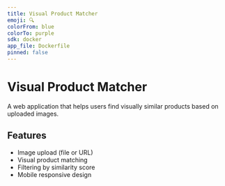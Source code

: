 ```yaml
---
title: Visual Product Matcher
emoji: 🔍
colorFrom: blue
colorTo: purple
sdk: docker
app_file: Dockerfile
pinned: false
---
```


# Visual Product Matcher

A web application that helps users find visually similar products based on uploaded images.

## Features
- Image upload (file or URL)
- Visual product matching
- Filtering by similarity score
- Mobile responsive design